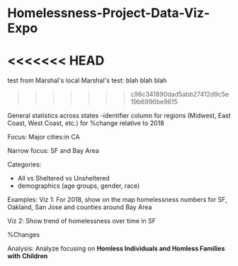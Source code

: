 # Homelessness-Project-Data-Viz-Expo

<<<<<<< HEAD
=======
test from Marshal's local
Marshal's test: blah blah blah 
>>>>>>> c96c341890dad5abb27412d9c5e19b6996be9615

General statistics across states
-identifier column for regions (Midwest, East Coast, West Coast, etc.) for %change relative to 2018

Focus: Major cities:in CA

Narrow focus: SF and Bay Area

Categories:

- All vs Sheltered vs Unsheltered
- demographics (age groups, gender, race)

Examples:
Viz 1: For 2018, show on the map homelessness numbers for SF, Oakland, San Jose and counties around Bay Area

Viz 2: Show trend of homelessness over time in SF

%Changes

Analysis:
Analyze focusing on <b>Homless Individuals and Homless Families with Children</b>